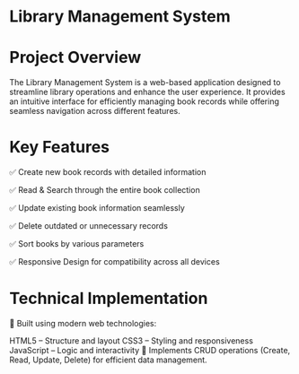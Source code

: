 # Library Management System

# Project Overview
The Library Management System is a web-based application designed to streamline library operations and enhance the user experience. It provides an intuitive interface for efficiently managing book records while offering seamless navigation across different features.

# Key Features
✅ Create new book records with detailed information


✅ Read & Search through the entire book collection


✅ Update existing book information seamlessly


✅ Delete outdated or unnecessary records


✅ Sort books by various parameters


✅ Responsive Design for compatibility across all devices

# Technical Implementation
🔹 Built using modern web technologies:

HTML5 – Structure and layout
CSS3 – Styling and responsiveness
JavaScript – Logic and interactivity
🔹 Implements CRUD operations (Create, Read, Update, Delete) for efficient data management.
